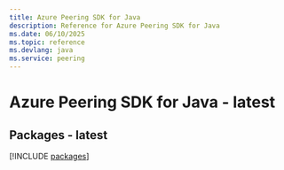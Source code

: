 ```yaml
---
title: Azure Peering SDK for Java
description: Reference for Azure Peering SDK for Java
ms.date: 06/10/2025
ms.topic: reference
ms.devlang: java
ms.service: peering
---
```

# Azure Peering SDK for Java - latest
## Packages - latest
[!INCLUDE [packages](peering-index.md)]
